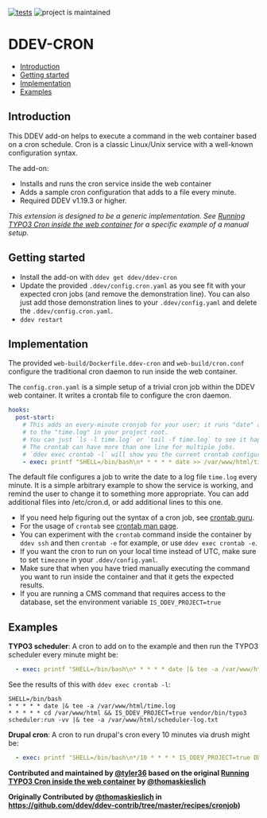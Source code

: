 [![tests](https://github.com/ddev/ddev-cron/actions/workflows/tests.yml/badge.svg)](https://github.com/ddev/ddev-cron/actions/workflows/tests.yml) ![project is maintained](https://img.shields.io/maintenance/yes/2024.svg)

# DDEV-CRON <!-- omit in toc -->

- [Introduction](#introduction)
- [Getting started](#getting-started)
- [Implementation](#implementation)
- [Examples](#examples)

## Introduction

This DDEV add-on helps to execute a command in the web container based on a cron schedule. Cron is a classic Linux/Unix service with a well-known configuration syntax.

The add-on:

- Installs and runs the cron service inside the web container
- Adds a sample cron configuration that adds to a file every minute.
- Required DDEV v1.19.3 or higher.

*This extension is designed to be a generic implementation. See [Running TYPO3 Cron inside the web container](https://github.com/ddev/ddev-contrib/tree/master/recipes/cronjob) for a specific example of a manual setup.*

## Getting started

- Install the add-on with `ddev get ddev/ddev-cron`
- Update the provided `.ddev/config.cron.yaml` as you see fit with your expected cron jobs (and remove the demonstration line). You can also just add those demonstration lines to your `.ddev/config.yaml` and delete the `.ddev/config.cron.yaml`.
- `ddev restart`

## Implementation

The provided `web-build/Dockerfile.ddev-cron` and `web-build/cron.conf` configure the traditional cron daemon to run inside the web container.

The `config.cron.yaml` is a simple setup of a trivial cron job within the DDEV web container. It writes a crontab file to configure the cron daemon.

```yaml
hooks:
  post-start:
    # This adds an every-minute cronjob for your user; it runs "date" and appends that
    # to the "time.log" in your project root.
    # You can just `ls -l time.log` or `tail -f time.log` to see it happening.
    # The crontab can have more than one line for multiple jobs.
    # `ddev exec crontab -l` will show you the current crontab configuration
    - exec: printf "SHELL=/bin/bash\n* * * * * date >> /var/www/html/time.log\n" | crontab
```

The default file configures a job to write the date to a log file `time.log` every minute.
It is a simple arbitrary example to show the service is working, and remind the user to change it to something more appropriate. You can add additional files into /etc/cron.d, or add additional lines to this one.

- If you need help figuring out the syntax of a cron job, see [crontab guru](https://crontab.guru/).
- For the usage of `crontab` see [crontab man page](https://manpages.debian.org/buster/cron/crontab.1.en.html).
- You can experiment with the `crontab` command inside the container by `ddev ssh` and then `crontab -e` for example, or use `ddev exec crontab -e`.
- If you want the cron to run on your local time instead of UTC, make sure to set `timezone` in your `.ddev/config.yaml`.
- Make sure that when you have tried manually executing the command you want to run inside the container and that it gets the expected results.
- If you are running a CMS command that requires access to the database, set the environment variable `IS_DDEV_PROJECT=true`

## Examples

**TYPO3 scheduler**: A cron to add on to the example and then run the TYPO3 scheduler every minute might be:

```yaml
  - exec: printf "SHELL=/bin/bash\n* * * * * date |& tee -a /var/www/html/time.log\n* * * * * IS_DDEV_PROJECT=true /var/www/html/vendor/bin/typo3 scheduler:run -vv |& tee -a /var/www/html/scheduler-log.txt\n" | crontab

```

See the results of this with `ddev exec crontab -l`:

```
SHELL=/bin/bash
* * * * * date |& tee -a /var/www/html/time.log
* * * * * cd /var/www/html && IS_DDEV_PROJECT=true vendor/bin/typo3 scheduler:run -vv |& tee -a /var/www/html/scheduler-log.txt
```

**Drupal cron**: A cron to run drupal's cron every 10 minutes via drush might be:

```yaml
  - exec: printf "SHELL=/bin/bash\n*/10 * * * * IS_DDEV_PROJECT=true DDEV_PHP_VERSION=8.0 /var/www/html/vendor/bin/drush cron -v |& tee -a /var/www/html/cron-log.txt\n" | crontab
```

**Contributed and maintained by [@tyler36](https://github.com/tyler36) based on the original [Running TYPO3 Cron inside the web container](https://github.com/ddev/ddev-contrib/tree/master/recipes/cronjob) by [@thomaskieslich](https://github.com/thomaskieslich)**

**Originally Contributed by [@thomaskieslich](https://github.com/thomaskieslich) in <https://github.com/ddev/ddev-contrib/tree/master/recipes/cronjob>)**

